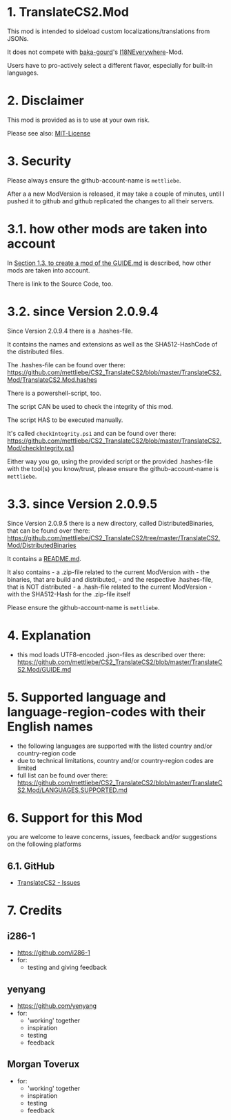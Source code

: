 # 1. TranslateCS2.Mod

This mod is intended to sideload custom localizations/translations from JSONs.

It does not compete with [baka-gourd](https://github.com/baka-gourd)'s [I18NEverywhere](https://github.com/baka-gourd/I18NEveryWhere)-Mod.

Users have to pro-actively select a different flavor, especially for built-in languages.

# 2. Disclaimer
This mod is provided as is to use at your own risk.

Please see also: [MIT-License](https://github.com/mettliebe/CS2_TranslateCS2?tab=MIT-1-ov-file)

# 3. Security
Please always ensure the github-account-name is `mettliebe`.

After a a new ModVersion is released, it may take a couple of minutes, until I pushed it to github and github replicated the changes to all their servers.

# 3.1. how other mods are taken into account

In [Section 1.3. to create a mod of the GUIDE.md](https://github.com/mettliebe/CS2_TranslateCS2/blob/master/TranslateCS2.Mod/GUIDE.md) is described, how other mods are taken into account.

There is link to the Source Code, too.

# 3.2. since Version 2.0.9.4

Since Version 2.0.9.4 there is a .hashes-file.

It contains the names and extensions as well as the SHA512-HashCode of the distributed files.

The .hashes-file can be found over there: https://github.com/mettliebe/CS2_TranslateCS2/blob/master/TranslateCS2.Mod/TranslateCS2.Mod.hashes

There is a powershell-script, too.

The script CAN be used to check the integrity of this mod.

The script HAS to be executed manually.

It's called `checkIntegrity.ps1` and can be found over there: https://github.com/mettliebe/CS2_TranslateCS2/blob/master/TranslateCS2.Mod/checkIntegrity.ps1

Either way you go, using the provided script or the provided .hashes-file with the tool(s) you know/trust, please ensure the github-account-name is `mettliebe`.

# 3.3. since Version 2.0.9.5

Since Version 2.0.9.5 there is a new directory, called DistributedBinaries, that can be found over there: https://github.com/mettliebe/CS2_TranslateCS2/tree/master/TranslateCS2.Mod/DistributedBinaries

It contains a [README.md](https://github.com/mettliebe/CS2_TranslateCS2/blob/master/TranslateCS2.Mod/DistributedBinaries/README.md).

It also contains
    - a .zip-file related to the current ModVersion with
        - the binaries, that are build and distributed,
        - and the respective .hashes-file, that is NOT distributed
    - a .hash-file related to the current ModVersion
        - with the SHA512-Hash for the .zip-file itself

Please ensure the github-account-name is `mettliebe`.

# 4. Explanation
* this mod loads UTF8-encoded .json-files as described over there: https://github.com/mettliebe/CS2_TranslateCS2/blob/master/TranslateCS2.Mod/GUIDE.md


# 5. Supported language and language-region-codes with their English names
* the following languages are supported with the listed country and/or country-region code
* due to technical limitations, country and/or country-region codes are limited
* full list can be found over there: https://github.com/mettliebe/CS2_TranslateCS2/blob/master/TranslateCS2.Mod/LANGUAGES.SUPPORTED.md

# 6. Support for this Mod
you are welcome to leave concerns, issues, feedback and/or suggestions on the following platforms

## 6.1. GitHub
* [TranslateCS2 - Issues](https://github.com/mettliebe/CS2_TranslateCS2/issues)

# 7. Credits

## i286-1
- https://github.com/i286-1
- for:
    - testing and giving feedback

## yenyang
- https://github.com/yenyang
- for:
    - 'working' together
    - inspiration
    - testing
    - feedback

## Morgan Toverux
- for:
    - 'working' together
    - inspiration
    - testing
    - feedback

